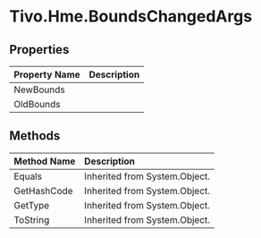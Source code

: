 # Tivo.Hme.BoundsChangedArgs #

## Properties ##
| **Property Name** | **Description** |
|:------------------|:----------------|
| NewBounds |  |
| OldBounds |  |

## Methods ##
| **Method Name** | **Description** |
|:----------------|:----------------|
| Equals | Inherited from System.Object. |
| GetHashCode | Inherited from System.Object. |
| GetType | Inherited from System.Object. |
| ToString | Inherited from System.Object. |
